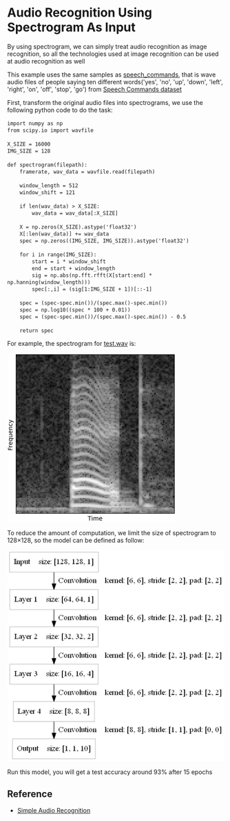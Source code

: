 Audio Recognition Using Spectrogram As Input 
====

By using spectrogram, we can simply treat audio recognition as image recognition, so all the technologies used at image recognition can be used at audio recognition as well

This example uses the same samples as [speech_commands](../speech_commands/), that is wave audio files of people saying ten different words('yes', 'no', 'up', 'down', 'left', 'right', 'on', 'off', 'stop', 'go') from [Speech Commands dataset](https://storage.cloud.google.com/download.tensorflow.org/data/speech_commands_v0.01.tar.gz)

First, transform the original audio files into spectrograms, we use the following python code to do the task:
>	
	import numpy as np
	from scipy.io import wavfile

	X_SIZE = 16000
	IMG_SIZE = 128

	def spectrogram(filepath):
		framerate, wav_data = wavfile.read(filepath)

		window_length = 512
		window_shift = 121

		if len(wav_data) > X_SIZE:
			wav_data = wav_data[:X_SIZE]

		X = np.zeros(X_SIZE).astype('float32')
		X[:len(wav_data)] += wav_data
		spec = np.zeros((IMG_SIZE, IMG_SIZE)).astype('float32')

		for i in range(IMG_SIZE):
			start = i * window_shift
			end = start + window_length
			sig = np.abs(np.fft.rfft(X[start:end] * np.hanning(window_length)))
			spec[:,i] = (sig[1:IMG_SIZE + 1])[::-1]

		spec = (spec-spec.min())/(spec.max()-spec.min())
		spec = np.log10((spec * 100 + 0.01))
		spec = (spec-spec.min())/(spec.max()-spec.min()) - 0.5

		return spec

For example, the spectrogram for [test.wav](files/test.wav) is:
<div><img src="files/spectrogram.png" /></div>


To reduce the amount of computation, we limit the size of spectrogram to 128×128, so the model can be defined as follow:
<div><img src="files/model.png" /></div> 

Run this model, you will get a test accuracy around 93% after 15 epochs


Reference
----
* [Simple Audio Recognition](https://www.tensorflow.org/versions/master/tutorials/audio_recognition)









